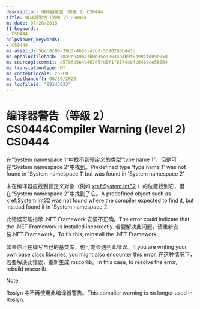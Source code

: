 ```yaml
---
description: 编译器警告（等级 2）CS0444
title: 编译器警告（等级 2）CS0444
ms.date: 07/20/2015
f1_keywords:
- CS0444
helpviewer_keywords:
- CS0444
ms.assetid: 5beb8c06-39d3-4b59-a7c3-5590200bd43d
ms.openlocfilehash: 70a9e949b47b0c35e12634b4b9f8b994fd09e058
ms.sourcegitcommit: d579fb5e4b46745fd0f1f8874c94c6469ce58604
ms.translationtype: MT
ms.contentlocale: zh-CN
ms.lasthandoff: 08/30/2020
ms.locfileid: "89143033"
---
```

# <a name="compiler-warning-level-2-cs0444"></a><span data-ttu-id="14763-103">编译器警告（等级 2）CS0444</span><span class="sxs-lookup"><span data-stu-id="14763-103">Compiler Warning (level 2) CS0444</span></span>

<span data-ttu-id="14763-104">在“System namespace 1”中找不到预定义的类型“type name 1”，但是可在“System namespace 2”中找到。</span><span class="sxs-lookup"><span data-stu-id="14763-104">Predefined type 'type name 1' was not found in 'System namespace 1' but was found in 'System namespace 2'</span></span>

 <span data-ttu-id="14763-105">未在编译器应找到预定义对象（例如 <xref:System.Int32> ）的位置找到它，但在“System namespace 2”中找到了它。</span><span class="sxs-lookup"><span data-stu-id="14763-105">A predefined object such as <xref:System.Int32> was not found where the compiler expected to find it, but instead found it in 'System namespace 2'.</span></span>

 <span data-ttu-id="14763-106">此错误可能指示 .NET Framework 安装不正确。</span><span class="sxs-lookup"><span data-stu-id="14763-106">The error could indicate that the .NET Framework is installed incorrectly.</span></span> <span data-ttu-id="14763-107">若要解决此问题，请重新安装.NET Framework。</span><span class="sxs-lookup"><span data-stu-id="14763-107">To fix this, reinstall the .NET Framework.</span></span>

 <span data-ttu-id="14763-108">如果你正在编写自己的基类库，也可能会遇到此错误。</span><span class="sxs-lookup"><span data-stu-id="14763-108">If you are writing your own base class libraries, you might also encounter this error.</span></span> <span data-ttu-id="14763-109">在这种情况下，若要解决此错误，重新生成 mscorlib。</span><span class="sxs-lookup"><span data-stu-id="14763-109">In this case, to resolve the error, rebuild mscorlib.</span></span>

> [!NOTE]
> <span data-ttu-id="14763-110">Roslyn 中不再使用此编译器警告。</span><span class="sxs-lookup"><span data-stu-id="14763-110">This compiler warning is no longer used in Roslyn.</span></span>
